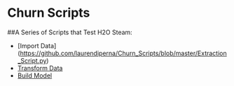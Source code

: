 # Churn Scripts

##A Series of Scripts that Test H2O Steam:
- [Import Data] (https://github.com/laurendiperna/Churn_Scripts/blob/master/Extraction_Script.py)
- [Transform Data](https://github.com/laurendiperna/Churn_Scripts/blob/master/Transformation_Script.py)
- [Build Model](https://github.com/laurendiperna/Churn_Scripts/blob/master/Modeling_Script.py)
